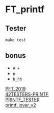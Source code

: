 # FT_printf

## Tester

```
make test
```

## bonus

* `# +` 
* `n` 
* `h_hh` 
 
[PFT_2019](https://github.com/cclaude42/PFT_2019)  
[42TESTERS-PRINTF](https://github.com/Mazoise/42TESTERS-PRINTF)  
[PRINTF_TESTER](https://github.com/Kwevan/PRINTF_TESTER)  
[printf_lover_v2](https://github.com/charMstr/printf_lover_v2)  
